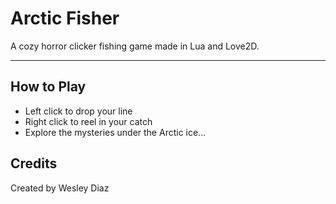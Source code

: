 # Arctic Fisher

A cozy horror clicker fishing game made in Lua and Love2D.

---

## How to Play
- Left click to drop your line
- Right click to reel in your catch
- Explore the mysteries under the Arctic ice...

## Credits
Created by Wesley Diaz